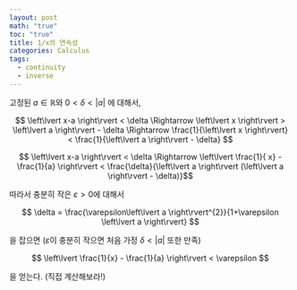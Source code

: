 ```yaml
---
layout: post
math: "true"
toc: "true"
title: 1/x의 연속성
categories: Calculus
tags:
  - continuity
  - inverse
---
```


고정된 ${ a \in \mathbb{R}}$와 ${ 0< \delta < \left\lvert a \right\rvert }$ 에 대해서,

$$ \left\lvert x-a \right\rvert < \delta \Rightarrow \left\lvert x \right\rvert > \left\lvert a \right\rvert - \delta \Rightarrow \frac{1}{\left\lvert x \right\rvert} < \frac{1}{\left\lvert a \right\rvert - \delta} $$

$$ \left\lvert x-a \right\rvert < \delta \Rightarrow \left\lvert \frac{1}{ x} - \frac{1}{a} \right\rvert < \frac{\delta}{\left\lvert a \right\rvert (\left\lvert a \right\rvert - \delta)}$$

따라서 충분히 작은 ${ \varepsilon>0 }$에 대해서

$$ \delta = \frac{\varepsilon\left\lvert a \right\rvert^{2}}{1+\varepsilon \left\lvert a \right\rvert} $$

을 잡으면 (${ \varepsilon }$이 충분히 작으면 처음 가정 ${ \delta < \left\lvert a \right\rvert }$ 또한 만족)

$$ \left\lvert \frac{1}{x} - \frac{1}{a} \right\rvert < \varepsilon $$

을 얻는다. (직접 계산해보라!)